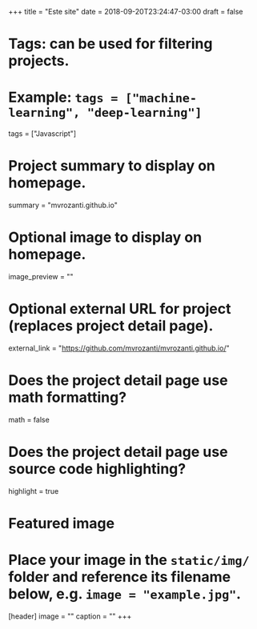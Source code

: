 +++
title = "Este site"
date = 2018-09-20T23:24:47-03:00
draft = false

# Tags: can be used for filtering projects.
# Example: `tags = ["machine-learning", "deep-learning"]`
tags = ["Javascript"]

# Project summary to display on homepage.
summary = "mvrozanti.github.io"

# Optional image to display on homepage.
image_preview = ""

# Optional external URL for project (replaces project detail page).
external_link = "https://github.com/mvrozanti/mvrozanti.github.io/"

# Does the project detail page use math formatting?
math = false

# Does the project detail page use source code highlighting?
highlight = true

# Featured image
# Place your image in the `static/img/` folder and reference its filename below, e.g. `image = "example.jpg"`.
[header]
image = ""
caption = ""
+++
